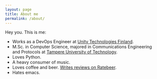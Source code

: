 ```yaml
---
layout: page
title: About me
permalink: /about/
---
```


Hey you. This is me:

* Works as a DevOps Engineer at [Unity Technologies Finland](https://unity3d.com/helsinki/).
* M.Sc. in Computer Science, majored in Communications Engineering and Protocols at [Tampere University of Technology](http://www.tut.fi/en/).
* Loves Python.
* A heavy consumer of music.
* Loves coffee and beer. [Writes reviews on Ratebeer](http://www.ratebeer.com/user/85448/).
* Hates emacs.
